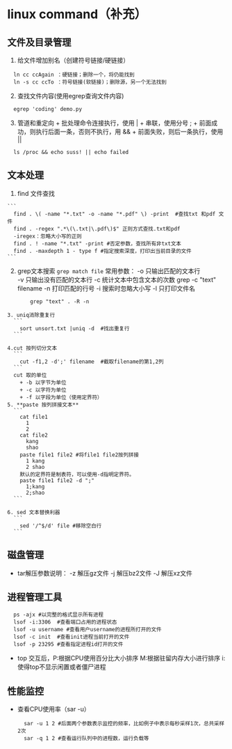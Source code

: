 # linux command（补充）

## 文件及目录管理
  1.  给文件增加别名（创建符号链接/硬链接）
  ```shell
    ln cc ccAgain ：硬链接；删除一个，将仍能找到
    ln -s cc ccTo ：符号链接(软链接)；删除源，另一个无法找到
  ```
  2. 查找文件内容(使用egrep查询文件内容)
  ```
    egrep 'coding' demo.py
  ```
  3. 管道和重定向
    + 批处理命令连接执行，使用 |
    + 串联，使用分号 ;
    + 前面成功，则执行后面一条，否则不执行，用 &&
    + 前面失败，则后一条执行，使用 ||
  ```
    ls /proc && echo suss! || echo failed
  ```

## 文本处理
  1. find 文件查找

    ```
      find . \( -name "*.txt" -o -name "*.pdf" \) -print  #查找txt 和pdf 文件
      find . -regex ".*\(\.txt|\.pdf\)$" 正则方式查找.txt和pdf
      -iregex：忽略大小写的正则
      find . ! -name "*.txt" -print #否定参数，查找所有非txt文本
      find . -maxdepth 1 - type f #指定搜索深度，打印出当前目录的文件
    ```

  2. grep文本搜索
    ```
        grep match file
    ```
        常用参数：
        -o 只输出匹配的文本行  
        -v 只输出没有匹配的文本行
        -c 统计文本中包含文本的次数   grep -c "text" filename
        -n 打印匹配的行号
        -i 搜索时忽略大小写
        -l 只打印文件名

        ```
            grep "text" . -R -n    
        ```
    3. uniq消除重复行
      ```
        sort unsort.txt |uniq -d  #找出重复行
      ```

    4.cut 按列切分文本
      ```
        cut -f1,2 -d';' filename  #截取filename的第1,2列
      ```
      cut 取的单位
        + -b 以字节为单位
        + -c 以字符为单位
        + -f 以字段为单位（使用定界符）
    5. **paste 按列拼接文本**
      ```
        cat file1
          1
          2
        cat file2
          kang
          shao
        paste file1 file2 #将file1 file2按列拼接
          1 kang
          2 shao
        默认的定界符是制表符，可以使用-d指明定界符。
        paste file1 file2 -d ";"
          1;kang
          2;shao
      ```

    6. sed 文本替换利器
      ```
        sed '/^$/d' file #移除空白行
      ```

## 磁盘管理
  + tar解压参数说明：
    -z 解压gz文件
    -j 解压bz2文件
    -J 解压xz文件

## 进程管理工具
  ```
    ps -ajx #以完整的格式显示所有进程
    lsof -i:3306  #查看端口占用的进程状态
    lsof -u username #查看用户username的进程所打开的文件
    lsof -c init  #查看init进程当前打开的文件
    lsof -p 23295 #查看指定进程id打开的文件
  ```
  + top
    交互后，P:根据CPU使用百分比大小排序
           M:根据驻留内存大小进行排序
           i:使得top不显示闲置或者僵尸进程

## 性能监控
  + 查看CPU使用率（sar -u）
    ```
      sar -u 1 2 #后面两个参数表示监控的频率，比如例子中表示每秒采样1次，总共采样2次
      sar -q 1 2 #查看运行队列中的进程数，运行负载等

    ```
